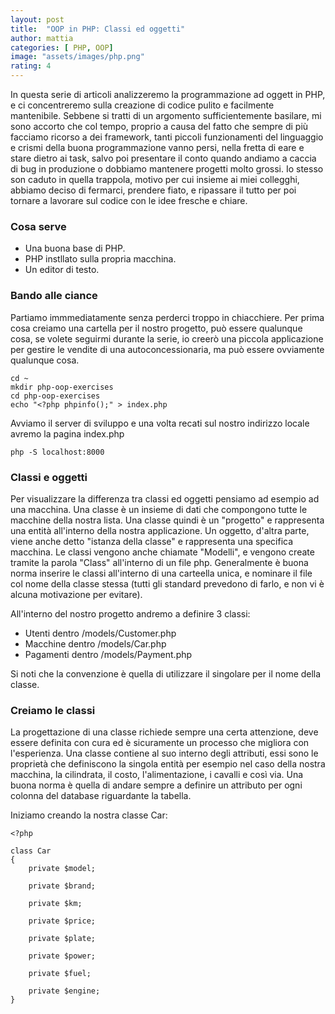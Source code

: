```yaml
---
layout: post
title:  "OOP in PHP: Classi ed oggetti"
author: mattia
categories: [ PHP, OOP]
image: "assets/images/php.png"
rating: 4
---
```


In questa serie di articoli analizzeremo la programmazione ad oggett in PHP, e ci concentreremo sulla creazione di codice pulito e facilmente mantenibile. Sebbene si tratti di un argomento sufficientemente basilare, mi sono accorto che col tempo, proprio a causa del fatto che sempre di più facciamo ricorso a dei framework, tanti piccoli funzionamenti del linguaggio
e crismi della buona programmazione vanno persi, nella fretta di eare e stare dietro ai task, salvo poi presentare il conto quando andiamo a caccia di bug in produzione o dobbiamo mantenere progetti molto grossi.
Io stesso son caduto in quella trappola, motivo per cui insieme ai miei collegghi, abbiamo deciso di fermarci, prendere fiato, e ripassare il tutto per poi tornare a lavorare sul codice con le idee fresche e chiare.


### Cosa serve

- Una buona base di PHP.
- PHP instllato sulla propria macchina.
- Un editor di testo.


### Bando alle ciance

Partiamo immmediatamente senza perderci troppo in chiacchiere. Per prima cosa creiamo una cartella per il nostro progetto, può essere qualunque cosa, se volete seguirmi durante la serie, io creerò una piccola applicazione per gestire le vendite di una autoconcessionaria, ma può essere ovviamente qualunque cosa.

```
cd ~
mkdir php-oop-exercises
cd php-oop-exercises
echo "<?php phpinfo();" > index.php
```

Avviamo il server di sviluppo e una volta recati sul nostro indirizzo locale avremo la pagina index.php

```
php -S localhost:8000
```


### Classi e oggetti

Per visualizzare la differenza tra classi ed oggetti pensiamo ad esempio ad una macchina. Una classe è un insieme di dati che compongono tutte le macchine della nostra lista. Una classe quindi è un "progetto" e rappresenta una entità all'interno della nostra applicazione. Un oggetto, d'altra parte, viene anche detto "istanza della classe" e rappresenta una specifica macchina.
Le classi vengono anche chiamate "Modelli", e vengono create tramite la parola "Class" all'interno di un file php. Generalmente è buona norma inserire le classi all'interno di una carteella unica, e nominare il file col nome della classe stessa (tutti gli standard prevedono di farlo, e non vi è alcuna motivazione per evitare).

All'interno del nostro progetto andremo a definire 3 classi:
- Utenti dentro /models/Customer.php
- Macchine dentro /models/Car.php
- Pagamenti dentro /models/Payment.php

Si noti che la convenzione è quella di utilizzare il singolare per il nome della classe.

### Creiamo le classi

La progettazione di una classe richiede sempre una certa attenzione, deve essere definita con cura ed è sicuramente un processo che migliora con l'esperienza. Una classe contiene al suo interno degli attributi, essi sono le proprietà che definiscono la singola entità per esempio nel caso della nostra macchina, la cilindrata, il costo, l'alimentazione, i cavalli e così via. Una buona norma è quella di andare sempre a definire un attributo per ogni colonna del database riguardante la tabella.

Iniziamo creando la nostra classe Car:

```
<?php

class Car
{
    private $model;

    private $brand;
    
    private $km;
    
    private $price;
    
    private $plate;
    
    private $power;
    
    private $fuel;
    
    private $engine;
}
```
